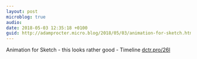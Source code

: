 ```yaml
---
layout: post
microblog: true
audio: 
date: 2018-05-03 12:35:18 +0100
guid: http://adamprocter.micro.blog/2018/05/03/animation-for-sketch.html
---
```

Animation for Sketch - this looks rather good - Timeline [dctr.pro/26l](http://dctr.pro/26l) 
